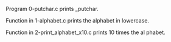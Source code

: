 Program 0-putchar.c prints _putchar.

Function in 1-alphabet.c prints the alphabet in lowercase.

Function in 2-print_alphabet_x10.c prints 10 times the al
phabet.
